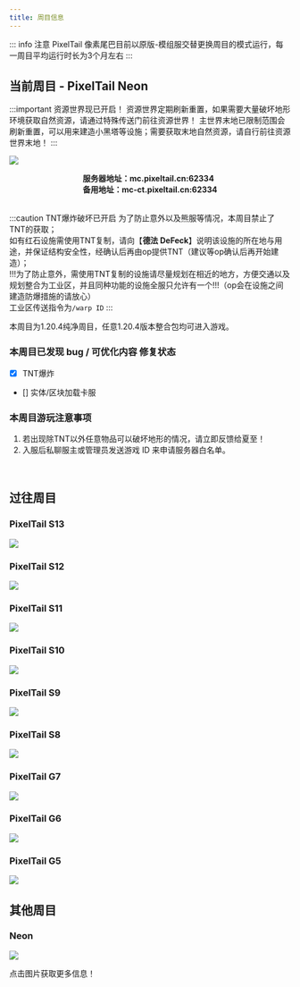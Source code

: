 ```yaml
---
title: 周目信息
---
```


::: info 注意
PixelTail 像素尾巴目前以原版-模组服交替更换周目的模式运行，每一周目平均运行时长为3个月左右
:::

## 当前周目 - PixelTail Neon

<VidStack src="https://cn-oss-sd.c.tailnet.cn/wingmark_games/pixeltail/music/The%20Midnight%20-%20Endless%20Summer.mp3" title="The Midnight - Endless Summer" />

<!--
<AudioPlayer
  src="https://cn-oss-sd.c.tailnet.cn/wingmark_games/pixeltail/music/The%20Midnight%20-%20Endless%20Summer.mp3"
  title="The Midnight - Endless Summer"
  poster="https://ice.frostsky.com/2023/09/18/50557cb43d11d49a2c614f1710399a0f.jpeg"
/>
-->

:::important 资源世界现已开启！
资源世界定期刷新重置，如果需要大量破坏地形环境获取自然资源，请通过特殊传送门前往资源世界！
主世界末地已限制范围会刷新重置，可以用来建造小黑塔等设施；需要获取末地自然资源，请自行前往资源世界末地！
:::

![](https://ice.frostsky.com/2024/03/26/6b5f960f9e6a471070b44fd92e83ac7a.png)

<div style="width:autopx; text-align:center;">
    <div style="width:auto; *width:100px; margin:0 auto; display:inline-block;">
        <span style="width:auto; display:block; text-align:left;"><b>服务器地址：mc.pixeltail.cn:62334</b></span>
        <span style="width:auto; display:block; text-align:left;"><b>备用地址：mc-ct.pixeltail.cn:62334</b></span>
    </div>
</div>

<br>

:::caution TNT爆炸破坏已开启
为了防止意外以及熊服等情况，本周目禁止了TNT的获取；<br>
如有红石设施需使用TNT复制，请向【**德法 DeFeck**】说明该设施的所在地与用途，并保证结构安全性，经确认后再由op提供TNT（建议等op确认后再开始建造）；<br>
!!!为了防止意外，需使用TNT复制的设施请尽量规划在相近的地方，方便交通以及规划整合为工业区，并且同种功能的设施全服只允许有一个!!!（op会在设施之间建造防爆措施的请放心）<br>
工业区传送指令为`/warp ID`
:::

本周目为1.20.4纯净周目，任意1.20.4版本整合包均可进入游戏。

### 本周目已发现 bug / 可优化内容 修复状态

<!---- 格式 - [] 内容 ----->
- [x] TNT爆炸
- [] 实体/区块加载卡服

### 本周目游玩注意事项

1. 若出现除TNT以外任意物品可以破坏地形的情况，请立即反馈给夏至！
1. 入服后私聊服主或管理员发送游戏 ID 来申请服务器白名单。

<br>

<!--
## 下一周目 - PixelTail S14

![]()

-->

## 过往周目

### PixelTail S13

![](https://i.mji.rip/2023/09/28/e38ca306d3348c917de220b291eb9d9c.png)

### PixelTail S12

![](https://ice.frostsky.com/2023/09/17/a9f6f75534d4c707053f2b09fbccebd5.png)

### PixelTail S11

![](https://ice.frostsky.com/2023/09/17/8c8ca1c105fa13299b375907c07bf030.png)

### PixelTail S10

![](https://ice.frostsky.com/2023/09/17/27f022e254fbbb71d979c45fb925e820.png)

### PixelTail S9

![](https://ice.frostsky.com/2023/09/17/953e02e8c8f741ec2833e56c021a2356.png)

### PixelTail S8

![](https://ice.frostsky.com/2023/09/17/1229a0af31d53dd0603fea7ce01572ab.png)

### PixelTail G7

![](https://ice.frostsky.com/2023/09/17/7711b061096cc098ddc37431182989e7.png)

### PixelTail G6

![](https://ice.frostsky.com/2023/09/17/c236f033de37d5967ab163a37020d30b.png)

### PixelTail G5

![](https://ice.frostsky.com/2023/09/17/ed5202e24f5771fb84b31674e3905b42.png)

<!--

### PixelTail G4

### PixelTail 3

### PixelTail 2

### PixelTail 1

-->

## 其他周目

### Neon

[![](https://ice.frostsky.com/2023/09/17/552891b8dc0c840aced3fdfed7ab2197.png)](/test/rr.md)

点击图片获取更多信息！
